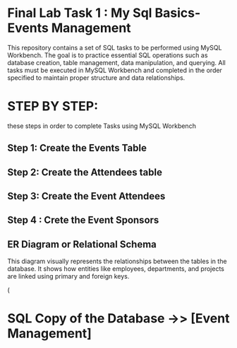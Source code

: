 # Final Lab Task 1 : My Sql Basics-Events Management

This repository contains a set of SQL tasks to be performed using MySQL Workbench. The goal is to practice essential SQL operations such as database creation, table management, data manipulation, and querying. All tasks must be executed in MySQL Workbench and completed in the order specified to maintain proper structure and data relationships.

 # STEP BY STEP:
these steps in order to complete Tasks using MySQL Workbench

## Step 1: Create the Events Table
 

## Step 2: Create the Attendees table
 

## Step 3: Create the Event Attendees
 

## Step 4 : Crete the Event Sponsors 
 

 ## ER Diagram or Relational Schema  
 This diagram visually represents the relationships between the tables in the database. It shows how entities like employees, departments, and projects are linked using primary and foreign keys.

(
# SQL Copy of the Database  ->> [Event Management] 

